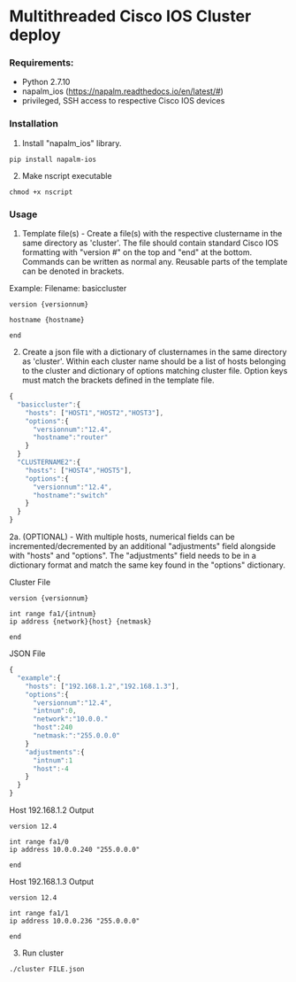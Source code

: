 # Multithreaded Cisco IOS Cluster deploy

### Requirements:
- Python 2.7.10
- napalm_ios (https://napalm.readthedocs.io/en/latest/#)
- privileged, SSH access to respective Cisco IOS devices

### Installation
1. Install "napalm_ios" library.
```
pip install napalm-ios
```

2. Make nscript executable
```
chmod +x nscript
```

### Usage
1. Template file(s) - Create a file(s) with the respective clustername in the same directory as 'cluster'.  The file should contain standard Cisco IOS formatting with "version #" on the top and "end" at the bottom.  Commands can be written as normal any.  Reusable parts of the template can be denoted in brackets.

Example:
Filename: basiccluster
```
version {versionnum}

hostname {hostname}

end
```

2. Create a json file with a dictionary of clusternames in the same directory as 'cluster'.  Within each cluster name should be a list of hosts belonging to the cluster and dictionary of options matching cluster file.  Option keys must match the brackets defined in the template file.

```javascript
{
  "basiccluster":{
    "hosts": ["HOST1","HOST2","HOST3"],
    "options":{
      "versionnum":"12.4",
      "hostname":"router"
    }
  }
  "CLUSTERNAME2":{
    "hosts": ["HOST4","HOST5"],
    "options":{
      "versionnum":"12.4",
      "hostname":"switch"
    }
  }
}
```

2a. (OPTIONAL) - With multiple hosts, numerical fields can be incremented/decremented by an additional "adjustments" field alongside with "hosts" and "options".  The "adjustments" field needs to be in a dictionary format and match the same key found in the "options" dictionary.

Cluster File
```
version {versionnum}

int range fa1/{intnum}
ip address {network}{host} {netmask}

end
```

JSON File
```javascript
{
  "example":{
    "hosts": ["192.168.1.2","192.168.1.3"],
    "options":{
      "versionnum":"12.4",
      "intnum":0,
      "network":"10.0.0."
      "host":240
      "netmask:":"255.0.0.0"
    }
    "adjustments":{
      "intnum":1
      "host":-4
    }
  }
}
```

Host 192.168.1.2 Output
```
version 12.4

int range fa1/0
ip address 10.0.0.240 "255.0.0.0"

end
```

Host 192.168.1.3 Output
```
version 12.4

int range fa1/1
ip address 10.0.0.236 "255.0.0.0"

end
```

3. Run cluster
```
./cluster FILE.json
```
